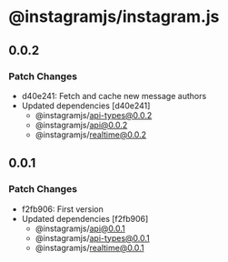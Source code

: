 # @instagramjs/instagram.js

## 0.0.2

### Patch Changes

- d40e241: Fetch and cache new message authors
- Updated dependencies [d40e241]
  - @instagramjs/api-types@0.0.2
  - @instagramjs/api@0.0.2
  - @instagramjs/realtime@0.0.2

## 0.0.1

### Patch Changes

- f2fb906: First version
- Updated dependencies [f2fb906]
  - @instagramjs/api@0.0.1
  - @instagramjs/api-types@0.0.1
  - @instagramjs/realtime@0.0.1
